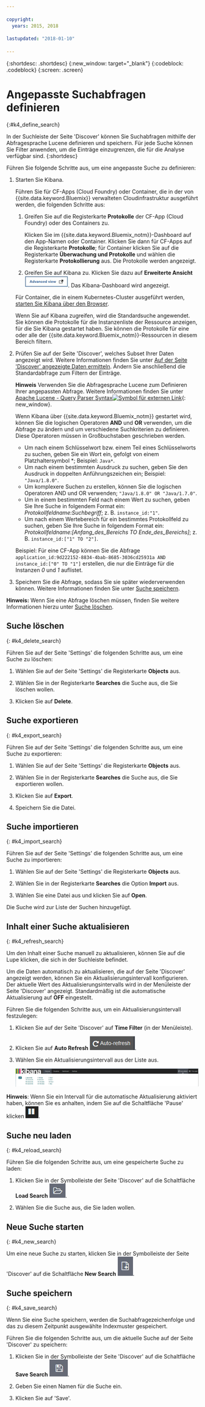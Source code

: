 ```yaml
---

copyright:
  years: 2015, 2018

lastupdated: "2018-01-10"

---
```


{:shortdesc: .shortdesc}
{:new_window: target="_blank"}
{:codeblock: .codeblock}
{:screen: .screen}

# Angepasste Suchabfragen definieren
{:#k4_define_search}

In der Suchleiste der Seite 'Discover' können Sie Suchabfragen mithilfe der Abfragesprache Lucene definieren und speichern. Für jede Suche können Sie Filter anwenden, um die Einträge einzugrenzen, die für die Analyse verfügbar sind.
{:shortdesc}

Führen Sie folgende Schritte aus, um eine angepasste Suche zu definieren:

1. Starten Sie Kibana.

    Führen Sie für CF-Apps (Cloud Foundry) oder Container, die in der von {{site.data.keyword.Bluemix}} verwalteten Cloudinfrastruktur ausgeführt werden, die folgenden Schritte aus:
    
    1. Greifen Sie auf die Registerkarte **Protokolle** der CF-App (Cloud Foundry) oder des Containers zu. 

        Klicken Sie im {{site.data.keyword.Bluemix_notm}}-Dashboard auf den App-Namen oder Container. Klicken Sie dann für CF-Apps auf die Registerkarte **Protokolle**; für Container klicken Sie auf die Registerkarte **Überwachung und Protokolle** und wählen die Registerkarte **Protokollierung** aus. Die Protokolle werden angezeigt.

    2. Greifen Sie auf Kibana zu. Klicken Sie dazu auf **Erweiterte Ansicht** ![Link für erweiterte Ansicht](images/logging_advanced_view.jpg "Link für erweiterte Ansicht"). Das Kibana-Dashboard wird angezeigt.
    
    Für Container, die in einem Kubernetes-Cluster ausgeführt werden, [starten Sie Kibana über den Browser](k4_launch.html#launch_Kibana_from_browser). 
    
    Wenn Sie auf Kibana zugreifen, wird die Standardsuche angewendet. Sie können die Protokolle für die Instanzenliste der Ressource anzeigen, für die Sie Kibana gestartet haben. Sie können die Protokolle für eine oder alle der {{site.data.keyword.Bluemix_notm}}-Ressourcen in diesem Bereich filtern.

2. Prüfen Sie auf der Seite 'Discover', welches Subset Ihrer Daten angezeigt wird. Weitere Informationen finden Sie unter [Auf der Seite 'Discover' angezeigte Daten ermitteln](logging_kibana_analize_logs_interactively.html#k4_identify_data). Ändern Sie anschließend die Standardabfrage zum Filtern der Einträge.

    **Hinweis** Verwenden Sie die Abfragesprache Lucene zum Definieren Ihrer angepassten Abfrage. Weitere Informationen finden Sie unter [Apache Lucene - Query Parser Syntax![Symbol für externen Link](../../../icons/launch-glyph.svg "Symbol für externen Link")](https://lucene.apache.org/core/2_9_4/queryparsersyntax.html){: new_window}.
    
    Wenn Kibana über {{site.data.keyword.Bluemix_notm}} gestartet wird, können Sie die logischen Operatoren **AND** und **OR** verwenden, um die Abfrage zu ändern und um verschiedene Suchkriterien zu definieren. Diese Operatoren müssen in Großbuchstaben geschrieben werden.    
    
    * Um nach einem Schlüsselwort bzw. einem Teil eines Schlüsselworts zu suchen, geben Sie ein Wort ein, gefolgt von einem Platzhaltersymbol \*; Beispiel: `Java*`. 
    * Um nach einem bestimmten Ausdruck zu suchen, geben Sie den Ausdruck in doppelten Anführungszeichen ein; Beispiel: `"Java/1.8.0"`.
    * Um komplexere Suchen zu erstellen, können Sie die logischen Operatoren AND und OR verwenden; `"Java/1.8.0" OR "Java/1.7.0"`.
    * Um in einem bestimmten Feld nach einem Wert zu suchen, geben Sie Ihre Suche in folgendem Format ein: *Protokollfeldname:Suchbegriff*; z. B. `instance_id:"1"`.
    * Um nach einem Wertebereich für ein bestimmtes Protokollfeld zu suchen, geben Sie Ihre Suche in folgendem Format ein: *Protokollfeldname:[Anfang_des_Bereichs TO Ende_des_Bereichs]*; z. B. `instance_id:["1" TO "2"]`.

     Beispiel: Für eine CF-App können Sie die Abfrage `application_id:9d222152-8834-4bab-8685-3036cd25931a AND instance_id:["0" TO "1"]` erstellen, die nur die Einträge für die Instanzen *0* und *1* auflistet. 

3. Speichern Sie die Abfrage, sodass Sie sie später wiederverwenden können. Weitere Informationen finden Sie unter [Suche speichern](logging_kibana_filtering_logs.html#k4_save_search). 

**Hinweis:** Wenn Sie eine Abfrage löschen müssen, finden Sie weitere Informationen hierzu unter [Suche löschen](logging_kibana_filtering_logs.html#k4_delete_search).



## Suche löschen
{: #k4_delete_search}

Führen Sie auf der Seite 'Settings' die folgenden Schritte aus, um eine Suche zu löschen:

1. Wählen Sie auf der Seite 'Settings' die Registerkarte **Objects** aus.

2. Wählen Sie in der Registerkarte **Searches** die Suche aus, die Sie löschen wollen.

3. Klicken Sie auf **Delete**.


## Suche exportieren
{: #k4_export_search}

Führen Sie auf der Seite 'Settings' die folgenden Schritte aus, um eine Suche zu exportieren:

1. Wählen Sie auf der Seite 'Settings' die Registerkarte **Objects** aus.

2. Wählen Sie in der Registerkarte **Searches** die Suche aus, die Sie exportieren wollen.

3. Klicken Sie auf **Export**.

4. Speichern Sie die Datei.

 
## Suche importieren
{: #k4_import_search}

Führen Sie auf der Seite 'Settings' die folgenden Schritte aus, um eine Suche zu importieren:

1. Wählen Sie auf der Seite 'Settings' die Registerkarte **Objects** aus.

2. Wählen Sie in der Registerkarte **Searches** die Option **Import** aus.

3. Wählen Sie eine Datei aus und klicken Sie auf **Open**.

Die Suche wird zur Liste der Suchen hinzugefügt.

## Inhalt einer Suche aktualisieren
{: #k4_refresh_search}

Um den Inhalt einer Suche manuell zu aktualisieren, können Sie auf die Lupe klicken, die sich in der Suchleiste befindet. 

Um die Daten automatisch zu aktualisieren, die auf der Seite 'Discover' angezeigt werden, können Sie ein Aktualisierungsintervall konfigurieren. Der aktuelle Wert des Aktualisierungsintervalls wird in der Menüleiste der Seite 'Discover' angezeigt. Standardmäßig ist die automatische Aktualisierung auf **OFF** eingestellt.

Führen Sie die folgenden Schritte aus, um ein Aktualisierungsintervall festzulegen:

1. Klicken Sie auf der Seite 'Discover' auf **Time Filter** (in der Menüleiste).

2. Klicken Sie auf **Auto Refresh** ![Auto Refresh](images/k4_auto_refresh_icon.jpg "Auto Refresh").

3. Wählen Sie ein Aktualisierungsintervall aus der Liste aus. 

    ![Optionen für das Aktualisierungsintervall](images/k4_change_autorefresh.jpg "Optionen für das Aktualisierungsintervall")


**Hinweis**: Wenn Sie ein Intervall für die automatische Aktualisierung aktiviert haben, können Sie es anhalten, indem Sie auf die Schaltfläche 'Pause' klicken ![Pause](images/k4_auto_refresh_pause_icon.jpg "Pause").


## Suche neu laden
{: #k4_reload_search}

Führen Sie die folgenden Schritte aus, um eine gespeicherte Suche zu laden:

1. Klicken Sie in der Symbolleiste der Seite 'Discover' auf die Schaltfläche **Load Search** ![Load Search](images/k4_load_icon.jpg "Load Search").

2. Wählen Sie die Suche aus, die Sie laden wollen. 

## Neue Suche starten
{: #k4_new_search}

Um eine neue Suche zu starten, klicken Sie in der Symbolleiste der Seite 'Discover' auf die Schaltfläche **New Search** ![New Search](images/k4_new_search_icon.jpg "New Search").

## Suche speichern 
{: #k4_save_search}

Wenn Sie eine Suche speichern, werden die Suchabfragezeichenfolge und das zu diesem Zeitpunkt ausgewählte Indexmuster gespeichert.

Führen Sie die folgenden Schritte aus, um die aktuelle Suche auf der Seite 'Discover' zu speichern:

1. Klicken Sie in der Symbolleiste der Seite 'Discover' auf die Schaltfläche **Save Search** ![Save Search](images/k4_save_search_icon.jpg "Save Search").

2. Geben Sie einen Namen für die Suche ein.

3. Klicken Sie auf 'Save'. 
